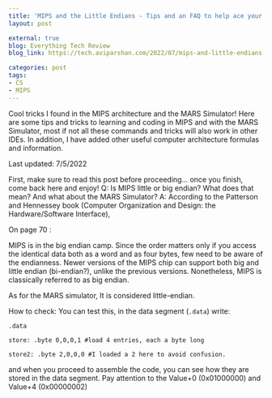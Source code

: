 ```yaml
---
title: 'MIPS and the Little Endians - Tips and an FAQ to help ace your computer architecture class and have fun doing so!'
layout: post

external: true
blog: Everything Tech Review
blog_link: https://tech.aviparshan.com/2022/07/mips-and-little-endians-tips-and-faq-to.html

categories: post
tags:
- CS
- MIPS
---
```


Cool tricks I found in the MIPS architecture and the MARS Simulator! Here are some tips and tricks to learning and coding in MIPS and with the MARS Simulator, most if not all these commands and tricks will also work in other IDEs. In addition, I have added other useful computer architecture formulas and information. 

Last updated: 7/5/2022

First, make sure to read this post before proceeding... once you finish, come back here and enjoy!
Q: Is MIPS little or big endian? What does that mean?
And what about the MARS Simulator?
A: According to the Patterson and Hennessey book (Computer Organization and Design: the Hardware/Software Interface), 

On page 70 :


MIPS is in the big endian camp. Since the order matters only if you access the identical data both as a word and as four bytes, few need to be aware of the endianness.
Newer versions of the MIPS chip can support both big and little endian (bi-endian?), unlike the previous versions. Nonetheless, MIPS is classically referred to as big endian. 

As for the MARS simulator, It is considered little-endian. 

How to check: You can test this, in the data segment (`.data`)  write:

    .data

    store: .byte 0,0,0,1 #load 4 entries, each a byte long

    store2: .byte 2,0,0,0 #I loaded a 2 here to avoid confusion. 

and when you proceed to assemble the code, you can see how they are stored in the data segment. Pay attention to the Value+0 (0x01000000) and Value+4 (0x00000002) 